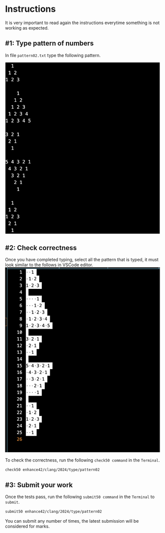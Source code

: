 # Instructions
It is very important to read again the instructions everytime something is not working as expected.  

## #1: Type pattern of numbers

In file `pattern02.txt` type the following pattern.

![pattern02](./pattern02.png)  

## #2: Check correctness
Once you have completed typing, select all the pattern that is typed, it must look similar to the follows in VSCode editor.  
![pattern02-selected](./pattern02-selected.png)  
  
To check the correctness, run the following `check50 command` in the `Terminal`.  
```bash
check50 enhance42/clang/2024/type/pattern02
```

## #3: Submit your work
Once the tests pass, run the following `submit50 command` in the `Terminal` to `submit`.
```bash
submit50 enhance42/clang/2024/type/pattern02
```
You can submit any number of times, the latest submission will be considered for marks.
